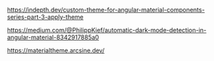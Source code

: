https://indepth.dev/custom-theme-for-angular-material-components-series-part-3-apply-theme

https://medium.com/@PhilippKief/automatic-dark-mode-detection-in-angular-material-8342917885a0

https://materialtheme.arcsine.dev/
